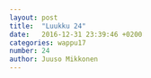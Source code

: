 ```yaml
---
layout: post
title:  "Luukku 24"
date:   2016-12-31 23:39:46 +0200
categories: wappu17
number: 24
author: Juuso Mikkonen
---
```

